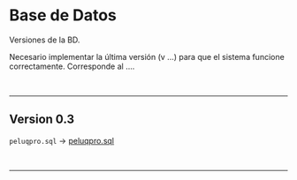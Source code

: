 # Base de Datos

Versiones de la BD. 

Necesario implementar la última versión (v ...) para que el sistema funcione correctamente. Corresponde al ....

<br>

---

## Version 0.3

`peluqpro.sql` -> [peluqpro.sql]() 

<br>

---

